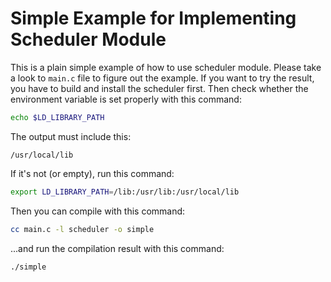 # Simple Example for Implementing Scheduler Module

This is a plain simple example of how to use scheduler module. Please take a
look to `main.c` file to figure out the example. If you want to try the result,
you have to build and install the scheduler first. Then check whether the
environment variable is set properly with this command:

```bash
echo $LD_LIBRARY_PATH
```

The output must include this:

```
/usr/local/lib
```

If it's not (or empty), run this command:

```bash
export LD_LIBRARY_PATH=/lib:/usr/lib:/usr/local/lib
```

Then you can compile with this command:

```bash
cc main.c -l scheduler -o simple
```

...and run the compilation result with this command:

```bash
./simple
```
